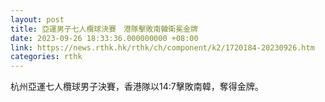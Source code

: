 ```yaml
---
layout: post
title: 亞運男子七人欖球決賽　港隊擊敗南韓衛冕金牌
date: 2023-09-26 18:33:36.000000000 +08:00
link: https://news.rthk.hk/rthk/ch/component/k2/1720184-20230926.htm
categories: rthk
---
```


杭州亞運七人欖球男子決賽，香港隊以14:7擊敗南韓，奪得金牌。
